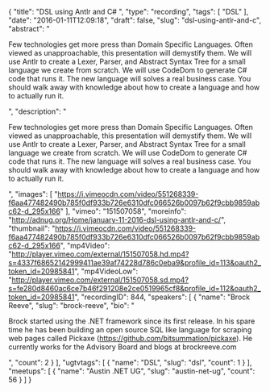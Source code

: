 {
  "title": "DSL using Antlr and C# ",
  "type": "recording",
  "tags": [
    "DSL"
  ],
  "date": "2016-01-11T12:09:18",
  "draft": false,
  "slug": "dsl-using-antlr-and-c",
  "abstract": "<p>Few technologies get more press than Domain Specific Languages. Often viewed as unapproachable, this presentation will demystify them. We will use Antlr to create a Lexer, Parser, and Abstract Syntax Tree for a small language we create from scratch. We will use CodeDom to generate C# code that runs it. The new language will solves a real business case. You should walk away with knowledge about how to create a language and how to actually run it.</p>",
  "description": "<p>Few technologies get more press than Domain Specific Languages. Often viewed as unapproachable, this presentation will demystify them. We will use Antlr to create a Lexer, Parser, and Abstract Syntax Tree for a small language we create from scratch. We will use CodeDom to generate C# code that runs it. The new language will solves a real business case. You should walk away with knowledge about how to create a language and how to actually run it.</p>",
  "images": [
    "https://i.vimeocdn.com/video/551268339-f6aa477482490b785f0df933b726e6310dfc066526b0097b62f9cbb9859abc62-d_295x166"
  ],
  "vimeo": "151507058",
  "moreinfo": "http://adnug.org/Home/january-11-2016-dsl-using-antlr-and-c/",
  "thumbnail": "https://i.vimeocdn.com/video/551268339-f6aa477482490b785f0df933b726e6310dfc066526b0097b62f9cbb9859abc62-d_295x166",
  "mp4Video": "http://player.vimeo.com/external/151507058.hd.mp4?s=4337f68652142999411ae39af74228d786c0eba9&profile_id=113&oauth2_token_id=20985841",
  "mp4VideoLow": "http://player.vimeo.com/external/151507058.sd.mp4?s=fe280d8460ac6ce7b46f291208e2ce0519965cf8&profile_id=112&oauth2_token_id=20985841",
  "recordingID": 844,
  "speakers": [
    {
      "name": "Brock Reeve",
      "slug": "brock-reeve",
      "bio": "<p>Brock started using the .NET framework since its first release. In his spare time he has been building an open source SQL like language for scraping web pages called Pickaxe (https://github.com/bitsummation/pickaxe). He currently works for the Advisory Board and blogs at brockreeve.com</p>",
      "count": 2
    }
  ],
  "ugtvtags": [
    {
      "name": "DSL",
      "slug": "dsl",
      "count": 1
    }
  ],
  "meetups": [
    {
      "name": "Austin .NET UG",
      "slug": "austin-net-ug",
      "count": 56
    }
  ]
}